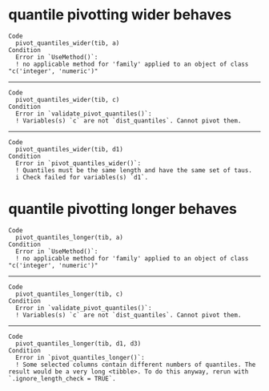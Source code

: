 # quantile pivotting wider behaves

    Code
      pivot_quantiles_wider(tib, a)
    Condition
      Error in `UseMethod()`:
      ! no applicable method for 'family' applied to an object of class "c('integer', 'numeric')"

---

    Code
      pivot_quantiles_wider(tib, c)
    Condition
      Error in `validate_pivot_quantiles()`:
      ! Variables(s) `c` are not `dist_quantiles`. Cannot pivot them.

---

    Code
      pivot_quantiles_wider(tib, d1)
    Condition
      Error in `pivot_quantiles_wider()`:
      ! Quantiles must be the same length and have the same set of taus.
      i Check failed for variables(s) `d1`.

# quantile pivotting longer behaves

    Code
      pivot_quantiles_longer(tib, a)
    Condition
      Error in `UseMethod()`:
      ! no applicable method for 'family' applied to an object of class "c('integer', 'numeric')"

---

    Code
      pivot_quantiles_longer(tib, c)
    Condition
      Error in `validate_pivot_quantiles()`:
      ! Variables(s) `c` are not `dist_quantiles`. Cannot pivot them.

---

    Code
      pivot_quantiles_longer(tib, d1, d3)
    Condition
      Error in `pivot_quantiles_longer()`:
      ! Some selected columns contain different numbers of quantiles. The result would be a very long <tibble>. To do this anyway, rerun with `.ignore_length_check = TRUE`.

